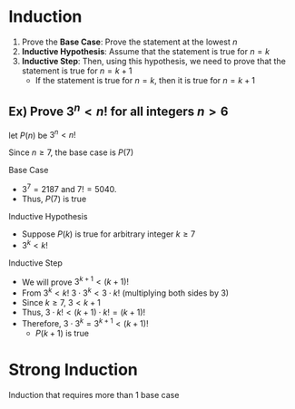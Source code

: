 # Induction
1. Prove the **Base Case**: Prove the statement at the lowest $n$
2. **Inductive Hypothesis**: Assume that the statement is true for $n=k$ 
3. **Inductive Step**: Then, using this hypothesis, we need to prove that the statement is true for $n=k+1$
	- If the statement is true for $n=k$, then it is true for $n=k+1$

## Ex) Prove $3^{n}<n!$ for all integers $n>6$
let $P(n)$ be $3^{n}<n!$

Since $n\geq 7$, the base case is $P(7)$

Base Case
- $3^{7}=2187$ and $7!= 5040$.
- Thus, $P(7)$ is true

Inductive Hypothesis
- Suppose $P(k)$ is true for arbitrary integer $k\geq 7$
- $3^{k}<k!$

Inductive Step
- We will prove $3^{k+1}<(k+1)!$
- From $3^{k}<k!$
  $3\cdot{3}^{k}<3\cdot k!$  (multiplying both sides by 3)
- Since $k\geq 7$, $3<k+1$
- Thus, $3\cdot k! < (k+1)\cdot k! =(k+1)!$
- Therefore, $3\cdot 3^{k}=3^{k+1}<(k+1)!$
	- $P(k+1)$ is true

# Strong Induction
Induction that requires more than 1 base case
